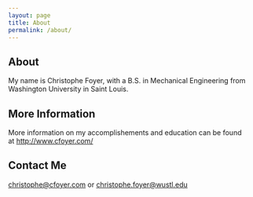 ```yaml
---
layout: page
title: About
permalink: /about/
---
```

## __About__

My name is Christophe Foyer, with a B.S. in Mechanical Engineering from Washington University in Saint Louis.

## __More Information__

More information on my accomplishements and education can be found at&nbsp;<http://www.cfoyer.com/>

## __Contact Me__

[christophe@cfoyer.com](mailto:christophe@cfoyer.com)&nbsp;or&nbsp;[christophe.foyer@wustl.edu](mailto:christophe.foyer@wustl.edu)

&nbsp;